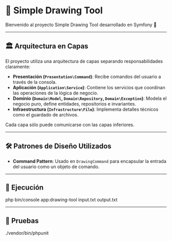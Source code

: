 # 🎨 Simple Drawing Tool

Bienvenido al proyecto Simple Drawing Tool desarrollado en Symfony 🚀

---

## 🏛️ Arquitectura en Capas

El proyecto utiliza una arquitectura de capas separando responsabilidades claramente:

- **Presentación (`Presentation\Command`)**: Recibe comandos del usuario a través de la consola.
- **Aplicación (`Application\Service`)**: Contiene los servicios que coordinan las operaciones de la lógica de negocio.
- **Dominio (`Domain\Model`, `Domain\Repository`, `Domain\Exception`)**: Modela el negocio puro, define entidades, repositorios e invariantes.
- **Infraestructura (`Infrastructure\File`)**: Implementa detalles técnicos como el guardado de archivos.

Cada capa sólo puede comunicarse con las capas inferiores.

---

## 🛠️ Patrones de Diseño Utilizados

- **Command Pattern**: Usado en `DrawingCommand` para encapsular la entrada del usuario como un objeto de comando.


---

## 🚀 Ejecución

php bin/console app:drawing-tool input.txt output.txt

---

## 🧪 Pruebas

./vendor/bin/phpunit

